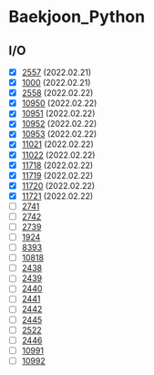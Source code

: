 # Baekjoon_Python

## I/O
- [X] [2557](https://github.com/cyl0424/baeckjoon_python/blob/main/IO/2557.py) (2022.02.21)
- [X] [1000](https://github.com/cyl0424/baeckjoon_python/blob/main/IO/1000.py) (2022.02.21)
- [X] [2558](https://github.com/cyl0424/baeckjoon_python/blob/main/IO/2558.py) (2022.02.22)
- [X] [10950](https://github.com/cyl0424/baeckjoon_python/blob/main/IO/10950.py) (2022.02.22)
- [X] [10951](https://github.com/cyl0424/baeckjoon_python/blob/main/IO/10951.py) (2022.02.22)
- [X] [10952](https://github.com/cyl0424/baeckjoon_python/blob/main/IO/10952.py) (2022.02.22)
- [X] [10953](https://github.com/cyl0424/baeckjoon_python/blob/main/IO/10953.py) (2022.02.22)
- [X] [11021](https://github.com/cyl0424/baeckjoon_python/blob/main/IO/11021.py) (2022.02.22)
- [X] [11022](https://github.com/cyl0424/baeckjoon_python/blob/main/IO/11022.py) (2022.02.22)
- [X] [11718](https://github.com/cyl0424/baeckjoon_python/blob/main/IO/11718.py) (2022.02.22)
- [X] [11719](https://github.com/cyl0424/baeckjoon_python/blob/main/IO/11719.py) (2022.02.22)
- [X] [11720](https://github.com/cyl0424/baeckjoon_python/blob/main/IO/11720.py) (2022.02.22)
- [X] [11721](https://github.com/cyl0424/baeckjoon_python/blob/main/IO/11721.py) (2022.02.22)
- [ ] [2741](https://github.com/cyl0424/baeckjoon_python)
- [ ] [2742](https://github.com/cyl0424/baeckjoon_python)
- [ ] [2739](https://github.com/cyl0424/baeckjoon_python)
- [ ] [1924](https://github.com/cyl0424/baeckjoon_python)
- [ ] [8393](https://github.com/cyl0424/baeckjoon_python)
- [ ] [10818](https://github.com/cyl0424/baeckjoon_python)
- [ ] [2438](https://github.com/cyl0424/baeckjoon_python)
- [ ] [2439](https://github.com/cyl0424/baeckjoon_python)
- [ ] [2440](https://github.com/cyl0424/baeckjoon_python)
- [ ] [2441](https://github.com/cyl0424/baeckjoon_python)
- [ ] [2442](https://github.com/cyl0424/baeckjoon_python)
- [ ] [2445](https://github.com/cyl0424/baeckjoon_python)
- [ ] [2522](https://github.com/cyl0424/baeckjoon_python)
- [ ] [2446](https://github.com/cyl0424/baeckjoon_python)
- [ ] [10991](https://github.com/cyl0424/baeckjoon_python)
- [ ] [10992](https://github.com/cyl0424/baeckjoon_python)
